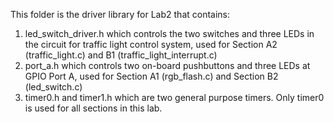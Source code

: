 This folder is the driver library for Lab2 that contains:
1. led_switch_driver.h which controls the two switches and three LEDs in the circuit for traffic light control system, used for Section A2 (traffic_light.c) and B1 (traffic_light_interrupt.c)
2. port_a.h which controls two on-board pushbuttons and three LEDs at GPIO Port A, used for Section A1 (rgb_flash.c) and Section B2 (led_switch.c)
3. timer0.h and timer1.h which are two general purpose timers. Only timer0 is used for all sections in this lab.
